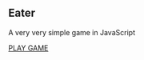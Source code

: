## Eater
A very very simple game in JavaScript

[PLAY GAME](https://krystianlesniak.github.io/Eater/)
